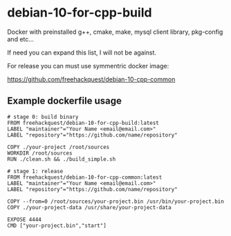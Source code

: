 # debian-10-for-cpp-build

Docker with preinstalled g++, cmake, make, mysql client library, pkg-config and etc...

If need you can expand this list, I will not be against.

For release you can must use symmentric docker image:

https://github.com/freehackquest/debian-10-cpp-common

## Example dockerfile usage

```
# stage 0: build binary
FROM freehackquest/debian-10-for-cpp-build:latest
LABEL "maintainer"="Your Name <email@email.com>"
LABEL "repository"="https://github.com/name/repository"

COPY ./your-project /root/sources
WORKDIR /root/sources
RUN ./clean.sh && ./build_simple.sh

# stage 1: release
FROM freehackquest/debian-10-for-cpp-common:latest
LABEL "maintainer"="Your Name <email@email.com>"
LABEL "repository"="https://github.com/name/repository"

COPY --from=0 /root/sources/your-project.bin /usr/bin/your-project.bin
COPY ./your-project-data /usr/share/your-project-data

EXPOSE 4444
CMD ["your-project.bin","start"]

```